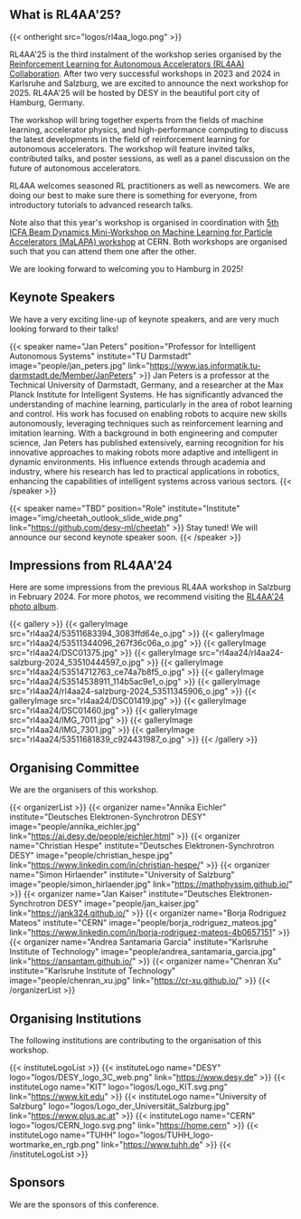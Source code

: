 ## What is RL4AA'25?

{{< ontheright src="logos/rl4aa_logo.png" >}}

RL4AA'25 is the third instalment of the workshop series organised by the [Reinforcement Learning for Autonomous Accelerators (RL4AA) Collaboration](https://rl4aa.github.io/). After two very successful workshops in 2023 and 2024 in Karlsruhe and Salzburg, we are excited to announce the next workshop for 2025. RL4AA'25 will be hosted by DESY in the beautiful port city of Hamburg, Germany.

The workshop will bring together experts from the fields of machine learning, accelerator physics, and high-performance computing to discuss the latest developments in the field of reinforcement learning for autonomous accelerators. The workshop will feature invited talks, contributed talks, and poster sessions, as well as a panel discussion on the future of autonomous accelerators.

RL4AA welcomes seasoned RL practitioners as well as newcomers. We are doing our best to make sure there is something for everyone, from introductory tutorials to advanced research talks.

Note also that this year's workshop is organised in coordination with [5th ICFA Beam Dynamics Mini-Workshop on Machine Learning for Particle Accelerators (MaLAPA) workshop](https://indico.cern.ch/event/1382428/) at CERN. Both workshops are organised such that you can attend them one after the other.

We are looking forward to welcoming you to Hamburg in 2025!

## Keynote Speakers

We have a very exciting line-up of keynote speakers, and are very much looking forward to their talks!

{{< speaker name="Jan Peters" position="Professor for Intelligent Autonomous Systems" institute="TU Darmstadt" image="people/jan_peters.jpg" link="https://www.ias.informatik.tu-darmstadt.de/Member/JanPeters" >}}
Jan Peters is a professor at the Technical University of Darmstadt, Germany, and a researcher at the Max Planck Institute for Intelligent Systems. He has significantly advanced the understanding of machine learning, particularly in the area of robot learning and control. His work has focused on enabling robots to acquire new skills autonomously, leveraging techniques such as reinforcement learning and imitation learning. With a background in both engineering and computer science, Jan Peters has published extensively, earning recognition for his innovative approaches to making robots more adaptive and intelligent in dynamic environments. His influence extends through academia and industry, where his research has led to practical applications in robotics, enhancing the capabilities of intelligent systems across various sectors.
{{< /speaker >}}

{{< speaker name="TBD" position="Role" institute="Institute" image="img/cheetah_outlook_slide_wide.png" link="https://github.com/desy-ml/cheetah" >}}
Stay tuned! We will announce our second keynote speaker soon.
{{< /speaker >}}

## Impressions from RL4AA'24

Here are some impressions from the previous RL4AA workshop in Salzburg in February 2024. For more photos, we recommend visiting the [RL4AA'24 photo album](https://flic.kr/s/aHBqjBd84t).

{{< gallery >}}
{{< galleryImage src="rl4aa24/53511683394_3083ffd64e_o.jpg" >}}
{{< galleryImage src="rl4aa24/53511344096_267f36c06a_o.jpg" >}}
{{< galleryImage src="rl4aa24/DSC01375.jpg" >}}
{{< galleryImage src="rl4aa24/rl4aa24-salzburg-2024_53510444597_o.jpg" >}}
{{< galleryImage src="rl4aa24/53514712763_ce74a7b8f5_o.jpg" >}}
{{< galleryImage src="rl4aa24/53514538911_114b5ac9e1_o.jpg" >}}
{{< galleryImage src="rl4aa24/rl4aa24-salzburg-2024_53511345906_o.jpg" >}}
{{< galleryImage src="rl4aa24/DSC01419.jpg" >}}
{{< galleryImage src="rl4aa24/DSC01460.jpg" >}}
{{< galleryImage src="rl4aa24/IMG_7011.jpg" >}}
{{< galleryImage src="rl4aa24/IMG_7301.jpg" >}}
{{< galleryImage src="rl4aa24/53511681839_c924431987_o.jpg" >}}
{{< /gallery >}}

## Organising Committee

We are the organisers of this workshop.

{{< organizerList >}}
{{< organizer name="Annika Eichler" institute="Deutsches Elektronen-Synchrotron DESY" image="people/annika_eichler.jpg" link="https://ai.desy.de/people/eichler.html" >}}
{{< organizer name="Christian Hespe" institute="Deutsches Elektronen-Synchrotron DESY" image="people/christian_hespe.jpg" link="https://www.linkedin.com/in/christian-hespe/" >}}
{{< organizer name="Simon Hirlaender" institute="University of Salzburg" image="people/simon_hirlaender.jpg" link="https://mathphyssim.github.io/" >}}
{{< organizer name="Jan Kaiser" institute="Deutsches Elektronen-Synchrotron DESY" image="people/jan_kaiser.jpg" link="https://jank324.github.io/" >}}
{{< organizer name="Borja Rodriguez Mateos" institute="CERN" image="people/borja_rodriguez_mateos.jpg" link="https://www.linkedin.com/in/borja-rodriguez-mateos-4b0657151" >}}
{{< organizer name="Andrea Santamaria Garcia" institute="Karlsruhe Institute of Technology" image="people/andrea_santamaria_garcia.jpg" link="https://ansantam.github.io/" >}}
{{< organizer name="Chenran Xu" institute="Karlsruhe Institute of Technology" image="people/chenran_xu.jpg" link="https://cr-xu.github.io/" >}}
{{< /organizerList >}}

## Organising Institutions

The following institutions are contributing to the organisation of this workshop.

{{< instituteLogoList >}}
{{< instituteLogo name="DESY" logo="logos/DESY_logo_3C_web.png" link="https://www.desy.de" >}}
{{< instituteLogo name="KIT" logo="logos/Logo_KIT.svg.png" link="https://www.kit.edu" >}}
{{< instituteLogo name="University of Salzburg" logo="logos/Logo_der_Universität_Salzburg.jpg" link="https://www.plus.ac.at" >}}
{{< instituteLogo name="CERN" logo="logos/CERN_logo.svg.png" link="https://home.cern" >}}
{{< instituteLogo name="TUHH" logo="logos/TUHH_logo-wortmarke_en_rgb.png" link="https://www.tuhh.de" >}}
{{< /instituteLogoList >}}

## Sponsors

We are the sponsors of this conference.
